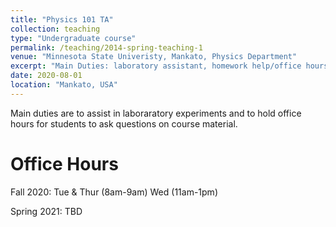 ```yaml
---
title: "Physics 101 TA"
collection: teaching
type: "Undergraduate course"
permalink: /teaching/2014-spring-teaching-1
venue: "Minnesota State Univeristy, Mankato, Physics Department"
excerpt: "Main Duties: laboratory assistant, homework help/office hours, grading"
date: 2020-08-01
location: "Mankato, USA"
---
```


Main duties are to assist in laboraratory experiments and to hold office hours for students to ask questions on course material.

Office Hours
===
Fall 2020: 
Tue & Thur (8am-9am) 
Wed (11am-1pm)

Spring 2021:
TBD
